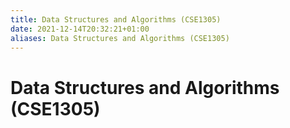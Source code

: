```yaml
---
title: Data Structures and Algorithms (CSE1305)
date: 2021-12-14T20:32:21+01:00
aliases: Data Structures and Algorithms (CSE1305)
---
```

# Data Structures and Algorithms (CSE1305)